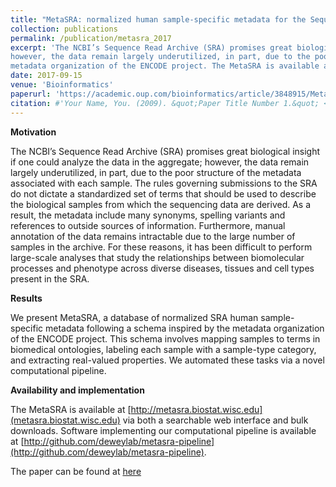 ```yaml
---
title: "MetaSRA: normalized human sample-specific metadata for the Sequence Read Archive"
collection: publications
permalink: /publication/metasra_2017
excerpt: 'The NCBI’s Sequence Read Archive (SRA) promises great biological insight if one could analyze the data in the aggregate; 
however, the data remain largely underutilized, in part, due to the poor structure of the metadata associated with each sample. We present MetaSRA, a database of normalized SRA human sample-specific metadata following a schema inspired by the 
metadata organization of the ENCODE project. The MetaSRA is available at metasra.biostat.wisc.edu <metasra.biostat.wisc.edu> via both a searchable web interface and bulk downloads.'
date: 2017-09-15
venue: 'Bioinformatics'
paperurl: 'https://academic.oup.com/bioinformatics/article/3848915/MetaSRA-normalized-human-sample-specific-metadata'
citation: #'Your Name, You. (2009). &quot;Paper Title Number 1.&quot; <i>Journal 1</i>. 1(1).'
---
```


**Motivation**

The NCBI’s Sequence Read Archive (SRA) promises great biological insight if one could analyze the data in the aggregate; however, the data remain largely underutilized, in part, due to the poor structure of the metadata associated with each sample. The rules governing submissions to the SRA do not dictate a standardized set of terms that should be used to describe the biological samples from which the sequencing data are derived. As a result, the metadata include many synonyms, spelling variants and references to outside sources of information. Furthermore, manual annotation of the data remains intractable due to the large number of samples in the archive. For these reasons, it has been difficult to perform large-scale analyses that study the relationships between biomolecular processes and phenotype across diverse diseases, tissues and cell types present in the SRA.

**Results**

We present MetaSRA, a database of normalized SRA human sample-specific metadata following a schema inspired by the metadata organization of the ENCODE project. This schema involves mapping samples to terms in biomedical ontologies, labeling each sample with a sample-type category, and extracting real-valued properties. We automated these tasks via a novel computational pipeline.

**Availability and implementation**

The MetaSRA is available at [http://metasra.biostat.wisc.edu](metasra.biostat.wisc.edu) via both a searchable web interface and bulk downloads. Software implementing our computational pipeline is available at [http://github.com/deweylab/metasra-pipeline](http://github.com/deweylab/metasra-pipeline).

The paper can be found at [here](https://academic.oup.com/bioinformatics/article/3848915/MetaSRA-normalized-human-sample-specific-metadata)
